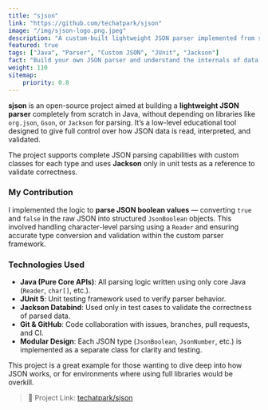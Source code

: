 ```yaml
---
title: "sjson"
link: "https://github.com/techatpark/sjson"
image: "/img/sjson-logo.png.jpeg"
description: "A custom-built lightweight JSON parser implemented from scratch in Java"
featured: true
tags: ["Java", "Parser", "Custom JSON", "JUnit", "Jackson"]
fact: "Build your own JSON parser and understand the internals of data parsing."
weight: 110
sitemap: 
    priority: 0.8
---
```


**sjson** is an open-source project aimed at building a **lightweight JSON parser** completely from scratch in Java, without depending on libraries like `org.json`, `Gson`, or `Jackson` for parsing. It’s a low-level educational tool designed to give full control over how JSON data is read, interpreted, and validated.

The project supports complete JSON parsing capabilities with custom classes for each type and uses **Jackson** only in unit tests as a reference to validate correctness.

###  My Contribution

I implemented the logic to **parse JSON boolean values** — converting `true` and `false` in the raw JSON into structured `JsonBoolean` objects. This involved handling character-level parsing using a `Reader` and ensuring accurate type conversion and validation within the custom parser framework.

### Technologies Used

- **Java (Pure Core APIs)**: All parsing logic written using only core Java (`Reader`, `char[]`, etc.).
- **JUnit 5**: Unit testing framework used to verify parser behavior.
- **Jackson Databind**: Used only in test cases to validate the correctness of parsed data.
- **Git & GitHub**: Code collaboration with issues, branches, pull requests, and CI.
- **Modular Design**: Each JSON type (`JsonBoolean`, `JsonNumber`, etc.) is implemented as a separate class for clarity and testing.

This project is a great example for those wanting to dive deep into how JSON works, or for environments where using full libraries would be overkill.

> 🔗 Project Link: [techatpark/sjson](https://github.com/techatpark/sjson)
